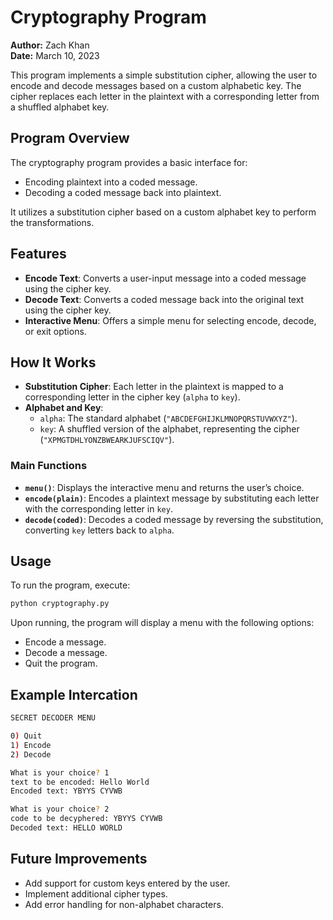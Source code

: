 # Cryptography Program

**Author:** Zach Khan  
**Date:** March 10, 2023  

This program implements a simple substitution cipher, allowing the user to encode and decode messages based on a custom alphabetic key. The cipher replaces each letter in the plaintext with a corresponding letter from a shuffled alphabet key.

## Program Overview

The cryptography program provides a basic interface for:
- Encoding plaintext into a coded message.
- Decoding a coded message back into plaintext.

It utilizes a substitution cipher based on a custom alphabet key to perform the transformations.

## Features

- **Encode Text**: Converts a user-input message into a coded message using the cipher key.
- **Decode Text**: Converts a coded message back into the original text using the cipher key.
- **Interactive Menu**: Offers a simple menu for selecting encode, decode, or exit options.

## How It Works

- **Substitution Cipher**: Each letter in the plaintext is mapped to a corresponding letter in the cipher key (`alpha` to `key`).
- **Alphabet and Key**: 
  - `alpha`: The standard alphabet (`"ABCDEFGHIJKLMNOPQRSTUVWXYZ"`).
  - `key`: A shuffled version of the alphabet, representing the cipher (`"XPMGTDHLYONZBWEARKJUFSCIQV"`).

### Main Functions

- **`menu()`**: Displays the interactive menu and returns the user’s choice.
- **`encode(plain)`**: Encodes a plaintext message by substituting each letter with the corresponding letter in `key`.
- **`decode(coded)`**: Decodes a coded message by reversing the substitution, converting `key` letters back to `alpha`.

## Usage

To run the program, execute:

```bash
python cryptography.py
```

Upon running, the program will display a menu with the following options:

- Encode a message.
- Decode a message.
- Quit the program.

## Example Intercation
```bash
SECRET DECODER MENU

0) Quit
1) Encode
2) Decode

What is your choice? 1
text to be encoded: Hello World
Encoded text: YBYYS CYVWB

What is your choice? 2
code to be decyphered: YBYYS CYVWB
Decoded text: HELLO WORLD
```

## Future Improvements

- Add support for custom keys entered by the user.
- Implement additional cipher types. 
- Add error handling for non-alphabet characters.
